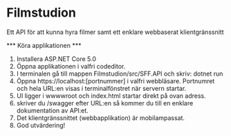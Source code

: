 # Filmstudion
Ett API för att kunna hyra filmer samt ett enklare webbaserat klientgränssnitt

*** Köra applikationen ***
1. Installera ASP.NET Core 5.0
2. Öppna applikationen i valfri codeditor.
3. I terminalen gå till mappen Filmstudion/src/SFF.API och skriv: dotnet run
4. Öppna https://localhost:[portnummer] i valfri webbläsare. Portnumret och hela URL:en visas i terminalfönstret när servern startar.
5. UI ligger i wwwwroot och index.html startar direkt på ovan adress.
6. skriver du /swagger efter URL:en så kommer du till en enklare dokumentation av API:et.
7. Det klientgränssnittet (webbapplikation) är mobilampassat.
8. God utvärdering!